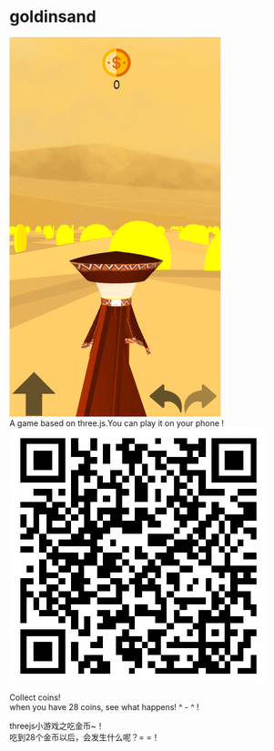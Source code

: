 # goldinsand
![image](https://github.com/johanzhu/goldinsand/blob/gh-pages/img/goldinsand.png)</br>
A game based on three.js.You can play it on your phone !</br>
![image](https://github.com/johanzhu/goldinsand/blob/gh-pages/img/qr.png)</br>

Collect coins!</br>
when you have 28 coins, see what happens! ^ - ^ !</br>

threejs小游戏之吃金币~！</br>
吃到28个金币以后，会发生什么呢？= =！</br>
